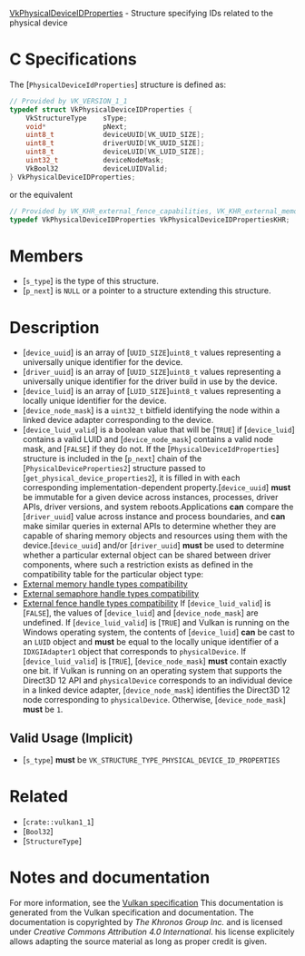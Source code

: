 [VkPhysicalDeviceIDProperties](https://www.khronos.org/registry/vulkan/specs/1.3-extensions/man/html/VkPhysicalDeviceIDProperties.html) - Structure specifying IDs related to the physical device

# C Specifications
The [`PhysicalDeviceIdProperties`] structure is defined as:
```c
// Provided by VK_VERSION_1_1
typedef struct VkPhysicalDeviceIDProperties {
    VkStructureType    sType;
    void*              pNext;
    uint8_t            deviceUUID[VK_UUID_SIZE];
    uint8_t            driverUUID[VK_UUID_SIZE];
    uint8_t            deviceLUID[VK_LUID_SIZE];
    uint32_t           deviceNodeMask;
    VkBool32           deviceLUIDValid;
} VkPhysicalDeviceIDProperties;
```
or the equivalent
```c
// Provided by VK_KHR_external_fence_capabilities, VK_KHR_external_memory_capabilities, VK_KHR_external_semaphore_capabilities
typedef VkPhysicalDeviceIDProperties VkPhysicalDeviceIDPropertiesKHR;
```

# Members
- [`s_type`] is the type of this structure.
- [`p_next`] is `NULL` or a pointer to a structure extending this structure.

# Description
- [`device_uuid`] is an array of [`UUID_SIZE`]`uint8_t` values representing a universally unique identifier for the device.
- [`driver_uuid`] is an array of [`UUID_SIZE`]`uint8_t` values representing a universally unique identifier for the driver build in use by the device.
- [`device_luid`] is an array of [`LUID_SIZE`]`uint8_t` values representing a locally unique identifier for the device.
- [`device_node_mask`] is a `uint32_t` bitfield identifying the node within a linked device adapter corresponding to the device.
- [`device_luid_valid`] is a boolean value that will be [`TRUE`] if [`device_luid`] contains a valid LUID and [`device_node_mask`] contains a valid node mask, and [`FALSE`] if they do not.
If the [`PhysicalDeviceIdProperties`] structure is included in the [`p_next`] chain of the
[`PhysicalDeviceProperties2`] structure passed to
[`get_physical_device_properties2`], it is filled in with each
corresponding implementation-dependent property.[`device_uuid`] **must**  be immutable for a given device across instances,
processes, driver APIs, driver versions, and system reboots.Applications  **can**  compare the [`driver_uuid`] value across instance and
process boundaries, and  **can**  make similar queries in external APIs to
determine whether they are capable of sharing memory objects and resources
using them with the device.[`device_uuid`] and/or [`driver_uuid`] **must**  be used to determine whether
a particular external object can be shared between driver components, where
such a restriction exists as defined in the compatibility table for the
particular object type:
- [External memory handle types compatibility](https://www.khronos.org/registry/vulkan/specs/1.3-extensions/html/vkspec.html#external-memory-handle-types-compatibility)
- [External semaphore handle types compatibility](https://www.khronos.org/registry/vulkan/specs/1.3-extensions/html/vkspec.html#external-semaphore-handle-types-compatibility)
- [External fence handle types compatibility](https://www.khronos.org/registry/vulkan/specs/1.3-extensions/html/vkspec.html#external-fence-handle-types-compatibility)
If [`device_luid_valid`] is [`FALSE`], the values of [`device_luid`]
and [`device_node_mask`] are undefined.
If [`device_luid_valid`] is [`TRUE`] and Vulkan is running on the
Windows operating system, the contents of [`device_luid`] **can**  be cast to
an `LUID` object and  **must**  be equal to the locally unique identifier of a
`IDXGIAdapter1` object that corresponds to `physicalDevice`.
If [`device_luid_valid`] is [`TRUE`], [`device_node_mask`] **must** 
contain exactly one bit.
If Vulkan is running on an operating system that supports the Direct3D 12
API and `physicalDevice` corresponds to an individual device in a linked
device adapter, [`device_node_mask`] identifies the Direct3D 12 node
corresponding to `physicalDevice`.
Otherwise, [`device_node_mask`] **must**  be `1`.
## Valid Usage (Implicit)
-  [`s_type`] **must**  be `VK_STRUCTURE_TYPE_PHYSICAL_DEVICE_ID_PROPERTIES`

# Related
- [`crate::vulkan1_1`]
- [`Bool32`]
- [`StructureType`]

# Notes and documentation
For more information, see the [Vulkan specification](https://www.khronos.org/registry/vulkan/specs/1.3-extensions/html/vkspec.html)
This documentation is generated from the Vulkan specification and documentation.
The documentation is copyrighted by *The Khronos Group Inc.* and is licensed under *Creative Commons Attribution 4.0 International*.
his license explicitely allows adapting the source material as long as proper credit is given.
        